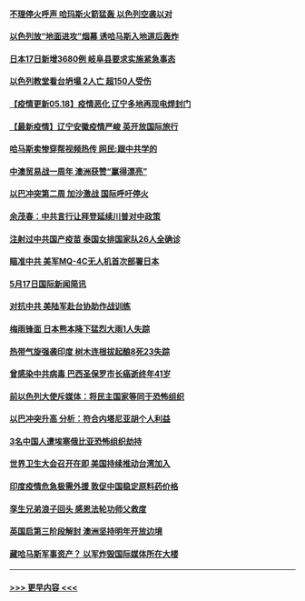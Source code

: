 #### [不理停火呼声 哈玛斯火箭猛轰 以色列空袭以对](../pages/prog202/a103121967.md?t=05181602) 
#### [以色列放“地面进攻”烟幕 诱哈马斯入地道后轰炸](../pages/prog202/a103121873.md?t=05181602) 
#### [日本17日新增3680例 岐阜县要求实施紧急事态](../pages/prog202/a103121919.md?t=05181602) 
#### [以色列教堂看台坍塌 2人亡 超150人受伤](../pages/prog202/a103121680.md?t=05181602) 
#### [【疫情更新05.18】疫情恶化 辽宁多地再现电焊封门](../pages/prog202/a103114528.md?t=05181602) 
#### [【最新疫情】辽宁安徽疫情严峻 英开放国际旅行](../pages/prog202/a103121569.md?t=05181602) 
#### [哈马斯卖惨穿帮视频热传 网民:跟中共学的](../pages/prog202/a103121751.md?t=05181602) 
#### [中澳贸易战一周年 澳洲获赞“赢得漂亮”](../pages/prog202/a103121654.md?t=05181602) 
#### [以巴冲突第二周 加沙激战 国际呼吁停火](../pages/prog202/a103121571.md?t=05181602) 
#### [余茂春：中共言行让拜登延续川普对中政策](../pages/prog202/a103121538.md?t=05181602) 
#### [注射过中共国产疫苗 泰国女排国家队26人全确诊](../pages/prog202/a103121390.md?t=05181602) 
#### [瞄准中共 美军MQ-4C无人机首次部署日本](../pages/prog202/a103121377.md?t=05181602) 
#### [5月17日国际新闻简讯](../pages/prog202/a103121355.md?t=05181602) 
#### [对抗中共 美陆军赴台协助作战训练](../pages/prog202/a103121292.md?t=05181602) 
#### [梅雨锋面 日本熊本降下猛烈大雨1人失踪](../pages/prog202/a103121277.md?t=05181602) 
#### [热带气旋强袭印度 树木连根拔起酿8死23失踪](../pages/prog202/a103121241.md?t=05181602) 
#### [曾感染中共病毒 巴西圣保罗市长癌逝终年41岁](../pages/prog202/a103121172.md?t=05181602) 
#### [前以色列大使斥媒体：将民主国家等同于恐怖组织](../pages/prog202/a103121201.md?t=05181602) 
#### [以巴冲突升高 分析：符合内塔尼亚胡个人利益](../pages/prog202/a103121159.md?t=05181602) 
#### [3名中国人遭埃塞俄比亚恐怖组织劫持](../pages/prog202/a103121105.md?t=05181602) 
#### [世界卫生大会召开在即 美国持续推动台湾加入](../pages/prog202/a103121078.md?t=05181602) 
#### [印度疫情危急极需外援 敦促中国稳定原料药价格](../pages/prog202/a103121075.md?t=05181602) 
#### [孪生兄弟浪子回头 感恩法轮功师父救度](../pages/prog202/a103121070.md?t=05181602) 
#### [英国启第三阶段解封 澳洲坚持明年开放边境](../pages/prog202/a103121055.md?t=05181602) 
#### [藏哈马斯军事资产？ 以军炸毁国际媒体所在大楼](../pages/prog202/a103120998.md?t=05181602) 

----
#### [ >>> 更早内容 <<< ](../indexes/prog202-earlier.md)
